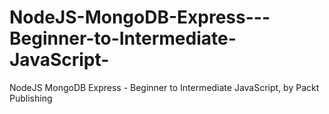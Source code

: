 # NodeJS-MongoDB-Express---Beginner-to-Intermediate-JavaScript-
NodeJS MongoDB Express - Beginner to Intermediate JavaScript, by Packt Publishing
